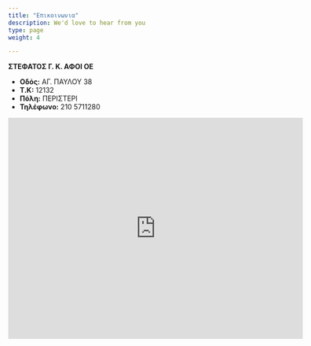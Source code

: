 ```yaml
---
title: "Επικοινωνια"
description: We'd love to hear from you
type: page
weight: 4

---
```

**ΣΤΕΦΑΤΟΣ Γ. Κ. ΑΦΟΙ ΟΕ**

* **Οδός:** ΑΓ. ΠΑΥΛΟΥ 38
* **Τ.Κ:** 12132
* **Πόλη:** ΠΕΡΙΣΤΕΡΙ
* **Τηλέφωνο:** 210 5711280

<iframe src="https://www.google.com/maps/embed?pb=!1m18!1m12!1m3!1d3143.8416216151636!2d23.70135311523528!3d38.004154506702186!2m3!1f0!2f0!3f0!3m2!1i1024!2i768!4f13.1!3m3!1m2!1s0x14a1a331fe35a1d9%3A0xaf176797183d62ee!2sAgiou+Pavlou+38%2C+Peristeri+121+32!5e0!3m2!1sen!2sgr!4v1522418500318" width="600" height="450" frameborder="0" style="border:0" allowfullscreen></iframe>
